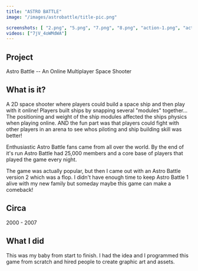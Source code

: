 ```yaml
---
title: "ASTRO BATTLE"
image: "/images/astrobattle/title-pic.png"

screenshots: [ "2.png", "5.png", "7.png", "8.png", "action-1.png", "action-3.png", "action.gif", "astro-battle10.png", "astro-battle11.png", "astro-battle12.png", "astro-battle13.png", "astro-battle14.png", "astro-battle15.png", "astro-battle9.png", "astrobattle.jpeg", "design-1.png", "designpanel.gif", "designpanel.png", "designtool.gif", "designtool_thumb.gif", "nag_upsell.gif", "splash_r.gif", "tutorial-1.png", "tutorial-2.png"]
videos: ["7jV_4oWMdWA"]
---
```


## Project 
Astro Battle -- An Online Multiplayer Space Shooter

## What is it?
A 2D space shooter where players could build a space ship and then play with it online! Players built ships by snapping several "modules" together... The positioning and weight of the ship modules affected the ships physics when playing online.  AND the fun part was that players could fight with other players in an arena to see whos piloting and ship building skill was better! 

Enthusiastic Astro Battle fans came from all over the world.  By the end of it's run Astro Battle had 25,000 members and a core base of players that played the game every night.

The game was actually popular, but then I came out with an Astro Battle version 2 which was a flop.  I didn't have enough time to keep Astro Battle 1 alive with my new family but someday maybe this game can make a comeback!

## Circa 
2000 - 2007

## What I did
This was my baby from start to finish.  I had the idea and I programmed this game from scratch and hired people to create graphic art and assets.  


